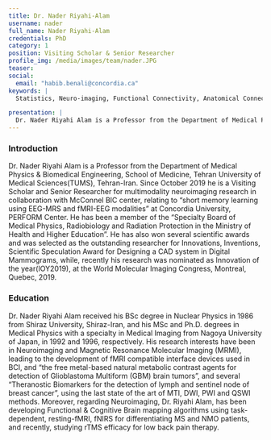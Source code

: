 ```yaml
---
title: Dr. Nader Riyahi-Alam
username: nader
full_name: Nader Riyahi-Alam
credentials: PhD
category: 1
position: Visiting Scholar & Senior Researcher
profile_img: /media/images/team/nader.JPG
teaser:
social:
  email: "habib.benali@concordia.ca"
keywords: |
  Statistics, Neuro-imaging, Functional Connectivity, Anatomical Connectivity, ...

presentation: |
  Dr. Nader Riyahi Alam is a Professor from the Department of Medical Physics & Biomedical Engineering, School of Medicine, Tehran University of Medical Sciences(TUMS), Tehran-Iran. Since October 2019 he is a Visiting Scholar and Senior Researcher for multimodality neuroimaging research in collaboration with McConnel BIC center, relating to “short memory learning using EEG-MRS and fMRI-EEG modalities” at Concordia University, PERFORM Center. He has been a member of the “Specialty Board of Medical Physics, Radiobiology and Radiation Protection in the Ministry of Health and Higher Education”. He has also won several scientific awards and was selected as the outstanding researcher for Innovations, Inventions, Scientific Speculation Award for Designing a CAD system in Digital Mammograms, while, recently his research was nominated as Innovation of the year(IOY2019), at the World Molecular Imaging Congress, Montreal, Quebec, 2019.
---
```


### Introduction

Dr. Nader Riyahi Alam is a Professor from the Department of Medical Physics & Biomedical Engineering, School of Medicine, Tehran University of Medical Sciences(TUMS), Tehran-Iran. Since October 2019 he is a Visiting Scholar and Senior Researcher for multimodality neuroimaging research in collaboration with McConnel BIC center, relating to “short memory learning using EEG-MRS and fMRI-EEG modalities” at Concordia University, PERFORM Center. He has been a member of the “Specialty Board of Medical Physics, Radiobiology and Radiation Protection in the Ministry of Health and Higher Education”. He has also won several scientific awards and was selected as the outstanding researcher for Innovations, Inventions, Scientific Speculation Award for Designing a CAD system in Digital Mammograms, while, recently his research was nominated as Innovation of the year(IOY2019), at the World Molecular Imaging Congress, Montreal, Quebec, 2019.


### Education

 Dr. Nader Riyahi Alam received his BSc degree in Nuclear Physics in 1986 from Shiraz University,  Shiraz-Iran, and his MSc and Ph.D. degrees in Medical Physics with a specialty in Medical Imaging from Nagoya University of Japan, in 1992 and 1996, respectively. His research interests have been in Neuroimaging and Magnetic Resonance Molecular Imaging (MRMI), leading to the development of fMRI compatible interface devices used in BCI, and  “the free metal-based natural metabolic contrast agents for detection of Glioblastoma Multiform (GBM) brain tumors”, and several “Theranostic Biomarkers for the detection of lymph and sentinel node of breast cancer”, using the last state of the art of  MTI, DWI, PWI and QSWI methods. Moreover, regarding Neuroimaging, Dr. Riyahi Alam, has been developing Functional & Cognitive Brain mapping algorithms using task-dependent, resting-fMRI, fNIRS for differentiating MS and NMO patients, and recently, studying rTMS efficacy for low back pain therapy.

